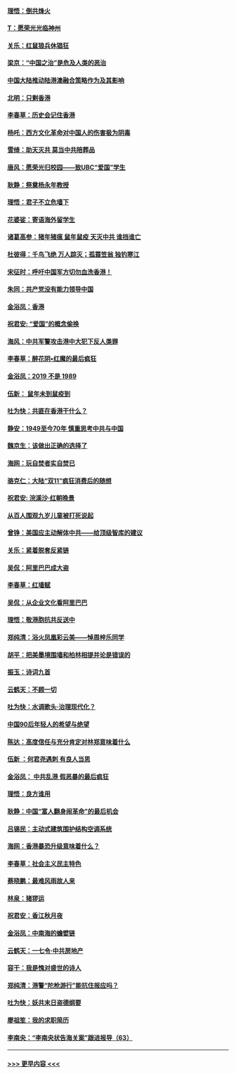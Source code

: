 #### [理悟：倒共烽火](../pages/nsc993/n11668844.md?t=11202133) 
#### [T：愿荣光光临神州](../pages/nsc993/n11668421.md?t=11202133) 
#### [关乐：红鼠狼兵休猖狂](../pages/nsc993/n11668378.md?t=11202133) 
#### [梁京：“中国之治”是危及人类的恶治](../pages/nsc993/n11668328.md?t=11202133) 
#### [中国大陆推动陆港澳融合策略作为及其影响](../pages/nsc993/n11668157.md?t=11202133) 
#### [北明：只剩香港](../pages/nsc993/n11668002.md?t=11202133) 
#### [李春草：历史会记住香港](../pages/nsc993/n11667927.md?t=11202133) 
#### [杨吒：西方文化革命对中国人的伤害极为阴毒](../pages/nsc993/n11664521.md?t=11202133) 
#### [雪绮：助天灭共 莫当中共陪葬品](../pages/nsc993/n11662650.md?t=11202133) 
#### [唐风：愿荣光归校园——致UBC“爱国”学生](../pages/nsc993/n11662194.md?t=11202133) 
#### [耿静：祭奠杨永年教授](../pages/nsc993/n11662514.md?t=11202133) 
#### [理悟：君子不立危墙下](../pages/nsc993/n11662172.md?t=11202133) 
#### [花婆娑：寄语海外留学生](../pages/nsc993/n11662121.md?t=11202133) 
#### [诸葛高参：猪年猪瘟 鼠年鼠疫 天灭中共 谁挡谁亡](../pages/nsc993/n11661980.md?t=11202133) 
#### [杜彼得：千鸟飞绝 万人踪灭；孤蓑笠翁 独钓寒江](../pages/nsc993/n11661170.md?t=11202133) 
#### [宋征时：呼吁中国军方切勿血洗香港！](../pages/nsc993/n11415318.md?t=11202133) 
#### [朱同：共产党没有能力领导中国](../pages/nsc993/n11660421.md?t=11202133) 
#### [金浴凤：香港](../pages/nsc993/n11660419.md?t=11202133) 
#### [祝君安: “爱国”的概念偷换](../pages/nsc993/n11659706.md?t=11202133) 
#### [海风：中共军警攻击港中大犯下反人类罪](../pages/nsc993/n11659632.md?t=11202133) 
#### [李春草：醉花阴•红魔的最后疯狂](../pages/nsc993/n11659287.md?t=11202133) 
#### [金浴凤：2019 不是 1989](../pages/nsc993/n11657663.md?t=11202133) 
#### [伍新： 鼠年未到鼠疫到](../pages/nsc993/n11655098.md?t=11202133) 
#### [吐为快：共匪在香港干什么？](../pages/nsc993/n11654891.md?t=11202133) 
#### [静安：1949至今70年 慎重思考中共与中国](../pages/nsc993/n11651244.md?t=11202133) 
#### [魏京生：该做出正确的选择了](../pages/nsc993/n11653084.md?t=11202133) 
#### [海网：玩自焚者实自焚已](../pages/nsc993/n11652423.md?t=11202133) 
#### [骆克仁：大陆“双11”疯狂消费后的随想](../pages/nsc993/n11652305.md?t=11202133) 
#### [祝君安: 浣溪沙·红朝晚景](../pages/nsc993/n11652258.md?t=11202133) 
#### [从百人围观九岁儿童被打死说起](../pages/nsc993/n11651030.md?t=11202133) 
#### [曾铮：美国应主动解体中共——给顶级智库的建议](../pages/nsc993/n11649888.md?t=11202133) 
#### [关乐：紧着脱套反紧链](../pages/nsc993/n11649069.md?t=11202133) 
#### [吴侃：阿里巴巴成大盗](../pages/nsc993/n11645523.md?t=11202133) 
#### [李春草：红墙赋](../pages/nsc993/n11646389.md?t=11202133) 
#### [吴侃：从企业文化看阿里巴巴](../pages/nsc993/n11645476.md?t=11202133) 
#### [理悟：敬港胞抗共反送中](../pages/nsc993/n11645466.md?t=11202133) 
#### [郑纯清：浴火凤凰彩云美——悼周梓乐同学](../pages/nsc993/n11645155.md?t=11202133) 
#### [胡平：把美墨境围墙和柏林相提并论是错误的](../pages/nsc993/n11645134.md?t=11202133) 
#### [振玉：诗词九首](../pages/nsc993/n11644081.md?t=11202133) 
#### [云鹤天：不顾一切](../pages/nsc993/n11643508.md?t=11202133) 
#### [吐为快：水调歌头·治理现代化？](../pages/nsc993/n11643485.md?t=11202133) 
#### [中国90后年轻人的希望与绝望](../pages/nsc993/n11642317.md?t=11202133) 
#### [陈达：高度信任与充分肯定对林郑意味着什么](../pages/nsc993/n11641441.md?t=11202133) 
#### [伍新 ：何君尧遇刺 有良人当思](../pages/nsc993/n11641503.md?t=11202133) 
#### [金浴凤： 中共乱港  假恶暴的最后疯狂](../pages/nsc993/n11641495.md?t=11202133) 
#### [理悟：良方谁用](../pages/nsc993/n11641463.md?t=11202133) 
#### [耿静：中国“富人翻身闹革命”的最后机会](../pages/nsc993/n11640655.md?t=11202133) 
#### [吕锡民：主动式建筑围护结构空调系统](../pages/nsc993/n11640168.md?t=11202133) 
#### [海网：香港暴恐升级意味着什么？](../pages/nsc993/n11635904.md?t=11202133) 
#### [李春草：社会主义民主特色](../pages/nsc993/n11634657.md?t=11202133) 
#### [蔡晓鹏：最难风雨故人来](../pages/nsc993/n11633145.md?t=11202133) 
#### [林泉：猪猡运](../pages/nsc993/n11631469.md?t=11202133) 
#### [祝君安：香江秋月夜](../pages/nsc993/n11631440.md?t=11202133) 
#### [金浴凤：中南海的蟾嬖链](../pages/nsc993/n11631290.md?t=11202133) 
#### [云鹤天：一七令·中共房地产](../pages/nsc993/n11630084.md?t=11202133) 
#### [容干：我是愧对盛世的诗人](../pages/nsc993/n11630059.md?t=11202133) 
#### [郑纯清：港警“陀枪游行”能抗住报应吗？](../pages/nsc993/n11629999.md?t=11202133) 
#### [吐为快：妖共末日盗德纲要](../pages/nsc993/n11628610.md?t=11202133) 
#### [廖祖笙：我的求职简历](../pages/nsc993/n11628492.md?t=11202133) 
#### [李南央：“李南央状告海关案”跟进报导（63）](../pages/nsc993/n11627039.md?t=11202133) 

----
#### [ >>> 更早内容 <<< ](../indexes/nsc993-earlier.md)
